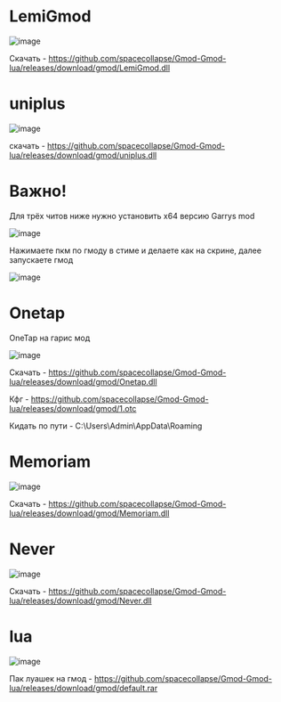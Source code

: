 # LemiGmod

![image](https://user-images.githubusercontent.com/53594431/198865901-c3ad70b3-2df9-450b-a06d-33a12ff75fa5.png)



Скачать - https://github.com/spacecollapse/Gmod-Gmod-lua/releases/download/gmod/LemiGmod.dll

# uniplus

![image](https://user-images.githubusercontent.com/53594431/198866321-8879d8b9-672d-42dc-a9ac-ba2aa9874fdb.png)



скачать - https://github.com/spacecollapse/Gmod-Gmod-lua/releases/download/gmod/uniplus.dll

# Важно!

Для трёх читов ниже нужно установить x64 версию Garrys mod 

![image](https://user-images.githubusercontent.com/53594431/210784411-6c3e6227-12a0-4c87-ba3c-ec184bf1e0a7.png)

Нажимаете пкм по гмоду в стиме и делаете как на скрине, далее запускаете гмод

![image](https://user-images.githubusercontent.com/53594431/210784520-0faefc31-40a6-40ac-9ef5-0ac96d522dcf.png)




# Onetap

OneTap на гарис мод

![image](https://user-images.githubusercontent.com/53594431/198865873-a13f7832-03aa-43f6-a050-d11553d6ea0e.png)


Скачать - https://github.com/spacecollapse/Gmod-Gmod-lua/releases/download/gmod/Onetap.dll

Кфг - https://github.com/spacecollapse/Gmod-Gmod-lua/releases/download/gmod/1.otc

Кидать по пути - C:\Users\Admin\AppData\Roaming

# Memoriam

![image](https://user-images.githubusercontent.com/53594431/210783874-da6cd430-c451-41d9-b4af-8f7d73f13892.png)


Скачать - https://github.com/spacecollapse/Gmod-Gmod-lua/releases/download/gmod/Memoriam.dll

# Never

![image](https://user-images.githubusercontent.com/53594431/210784197-8ec8ce11-16f1-48c5-ad7a-dcfa29c8c9a2.png)


Скачать - https://github.com/spacecollapse/Gmod-Gmod-lua/releases/download/gmod/Never.dll

# lua

![image](https://user-images.githubusercontent.com/53594431/198865944-e5fccaa0-08f9-4613-8f96-6035a04ef4d6.png)




Пак луашек на гмод - https://github.com/spacecollapse/Gmod-Gmod-lua/releases/download/gmod/default.rar


